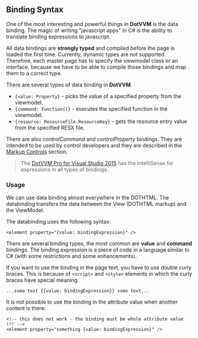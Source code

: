 ## Binding Syntax

One of the most interesting and powerful things in **DotVVM** is the data binding. The magic of writing "javascript apps" in C#
is the ability to translate binding expressions to javascript. 

All data bindings are **strongly typed** and compiled before the page is loaded the first time. Currently, dynamic types are not supported. 
Therefore, each master page has to specify the viewmodel class or an interface, because we have to be able to compile those bindings and 
map them to a correct type.

There are several types of data binding in **DotVVM**. 

* `{value: Property}` - picks the value of a specified property from the viewmodel.
* `{command: Function()}` - executes the specified function in the viewmodel.
* `{resource: ResourceFile.ResourceKey}` - gets the resource entry value from the specified RESX file.

There are also _controlCommand_ and _controlProperty_ bindings. They are intended to be used by control developers and they are described
in the [Markup Controls](/docs/tutorials/control-development-markup-controls) section.

> The [DotVVM Pro for Visual Studio 2015](/products/dotvvm-pro-for-vs-2015) has the IntelliSense for expressions in all types of bindings. 



### Usage

We can use data binding almost everywhere in the DOTHTML. The databinding transfers the data between the View (DOTHTML markup) and the ViewModel. 

The databinding uses the following syntax:
 
```DOTHTML
<element property="{value: bindingExpression}" />
```

There are several binding types, the most common are **value** and **command** bindings. The binding expression is a piece of code in a language 
similar to C# (with some restrictions and some enhancements).

If you want to use the binding in the page text, you have to use double curly braces. This is because of `<script>` 
and `<style>` elements in which the curly braces have special meaning.

```DOTHTML
...some text {{value: bindingExpression}} some text...
```

It is not possible to use the binding in the attribute value when another content is there:

```DOTHTML
<!-- this does not work - the binding must be whole attribute value !!! -->
<element property="something {value: bindingExpression}" />
```

